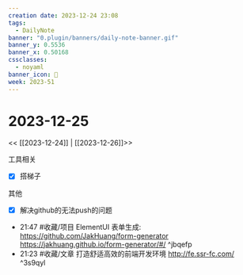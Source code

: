 ```yaml
---
creation date: 2023-12-24 23:08
tags:
  - DailyNote
banner: "0.plugin/banners/daily-note-banner.gif"
banner_y: 0.5536
banner_x: 0.50168
cssclasses:
  - noyaml
banner_icon: 💌
week: 2023-51
---
```


# 2023-12-25

<< [[2023-12-24]] | [[2023-12-26]]>>

工具相关

- [x] 搭梯子

其他

- [x] 解决github的无法push的问题


- 21:47 #收藏/项目 ElementUI 表单生成: https://github.com/JakHuang/form-generator  https://jakhuang.github.io/form-generator/#/ ^jbqefp
- 21:23 #收藏/文章 打造舒适高效的前端开发环境 http://fe.ssr-fc.com/ ^3s9qyl
